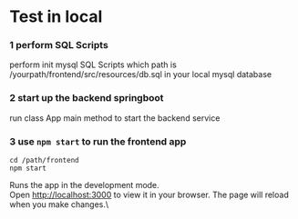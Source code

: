 # Test in local
### 1  perform SQL Scripts
perform init mysql SQL Scripts which path is  /yourpath/frontend/src/resources/db.sql 
in  your local mysql database
### 2  start up the backend springboot   
run class App main method to start the backend service
### 3  use `npm start` to run the frontend app
```
cd /path/frontend
npm start
```
Runs the app in the development mode.\
Open [http://localhost:3000](http://localhost:3000) to view it in your browser.
The page will reload when you make changes.\


